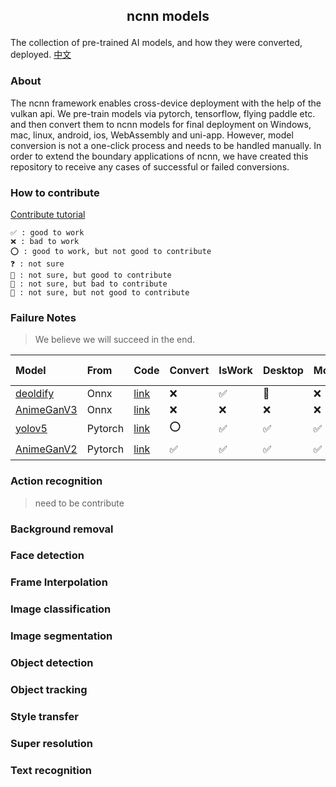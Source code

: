 ##  <p align="center"> ncnn models </p>

The collection of pre-trained AI models, and how they were converted, deployed. [中文](README-CN.md)

### About

The ncnn framework enables cross-device deployment with the help of the vulkan api. We pre-train models via pytorch, tensorflow, flying paddle etc. and then convert them to ncnn models for final deployment on Windows, mac, linux, android, ios, WebAssembly and uni-app. However, model conversion is not a one-click process and needs to be handled manually. In order to extend the boundary applications of ncnn, we have created this repository to receive any cases of successful or failed conversions.

### How to contribute

[Contribute tutorial](contribute.md)

	✅ : good to work
    ❌ : bad to work
    ⭕ : good to work, but not good to contribute
    ❓ : not sure
    🤔 : not sure, but good to contribute
    🤷 : not sure, but bad to contribute
    🤯 : not sure, but not good to contribute
### Failure Notes

> We believe we will succeed in the end.

| Model                                   | From    | Code                                                        | Convert | IsWork | Desktop | Mobile | Wasm | Uni-app | loT  |
| :-------------------------------------- | :------ | :---------------------------------------------------------- | :------ | :----- | :------ | :----- | :--- | :------ | :--- |
| [deoldify](image_inpainting/deoldify)   | Onnx    | [link](https://github.com/KeepGoing2019HaHa/AI-application) | ❌       | ✅      | 🤔       | ❌      | ❌    | ❌       | ❌    |
| [AnimeGanV3](style_transfer/animeganv3) | Onnx    | [link](https://github.com/TachibanaYoshino/AnimeGANv3)      | ❌       | ❌      | ❌       | ❌      | ❌    | ❌       | ❌    |
| [yolov5](objech_dection/yolov5)         | Pytorch | [link](https://github.com/ultralytics/yolov5)               | ⭕       | ✅      | ✅       | ✅      | ✅    | ✅       | ✅    |
| [AnimeGanV2](style_transfer/animeganv2) | Pytorch | [link](https://github.com/bryandlee/animegan2-pytorch)      | ✅       | ✅      | ✅       | ✅      | 🤔    | 🤔       | ⭕    |


### Action recognition

> need to be contribute

### Background removal

### Face detection

### Frame Interpolation

### Image classification

### Image segmentation

### Object detection

### Object tracking

### Style transfer


### Super resolution

### Text recognition

